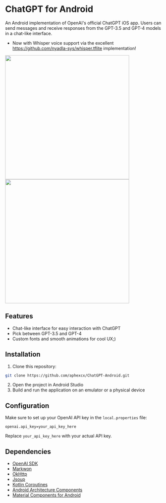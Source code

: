# ChatGPT for Android

An Android implementation of OpenAI's official ChatGPT iOS app.
Users can send messages and receive responses from the GPT-3.5 and GPT-4 models in a chat-like
interface.

- Now with Whisper voice support via the excellent https://github.com/nyadla-sys/whisper.tflite implementation!
  
<img src="https://github.com/aphexcx/ChatGPT-Android/assets/2283165/4b060510-8cd7-40c0-ac57-87507206e220" width="400"/>   
<img src="https://github.com/aphexcx/ChatGPT-Android/assets/2283165/6c1a1f25-d9e9-4775-bb76-2026c176def1" width="400"/>

## Features

- Chat-like interface for easy interaction with ChatGPT
- Pick between GPT-3.5 and GPT-4
- Custom fonts and smooth animations for cool UX;)

## Installation

1. Clone this repository:

```bash
git clone https://github.com/aphexcx/ChatGPT-Android.git
```

2. Open the project in Android Studio
3. Build and run the application on an emulator or a physical device

## Configuration

Make sure to set up your OpenAI API key in the `local.properties` file:

```
openai.api_key=your_api_key_here
```

Replace `your_api_key_here` with your actual API key.

## Dependencies

- [OpenAI SDK](https://github.com/openai/openai)
- [Markwon](https://github.com/noties/Markwon)
- [OkHttp](https://github.com/square/okhttp)
- [Jsoup](https://github.com/jhy/jsoup)
- [Kotlin Coroutines](https://github.com/Kotlin/kotlinx.coroutines)
- [Android Architecture Components](https://developer.android.com/topic/libraries/architecture)
- [Material Components for Android](https://github.com/material-components/material-components-android)
